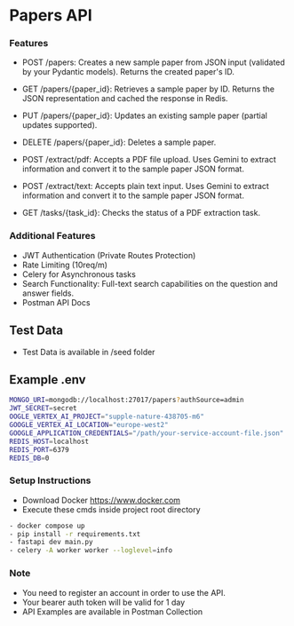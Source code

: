 # Papers API

### Features
- POST /papers: Creates a new sample paper from JSON input (validated by your Pydantic
models). Returns the created paper's ID.
- GET /papers/{paper_id}: Retrieves a sample paper by ID. Returns the JSON representation and cached the response in Redis.
- PUT /papers/{paper_id}: Updates an existing sample paper (partial updates supported).
- DELETE /papers/{paper_id}: Deletes a sample paper.

- POST /extract/pdf: Accepts a PDF file upload. Uses Gemini to extract information and convert it
to the sample paper JSON format.

- POST /extract/text: Accepts plain text input. Uses Gemini to extract information and convert it to
the sample paper JSON format.

- GET /tasks/{task_id}: Checks the status of a PDF extraction task.

### Additional Features
- JWT Authentication (Private Routes Protection)
- Rate Limiting (10req/m)
- Celery for Asynchronous tasks
- Search Functionality: Full-text search capabilities on the question and answer fields.
- Postman API Docs

## Test Data
- Test Data is available in /seed folder

## Example .env
```bash
MONGO_URI=mongodb://localhost:27017/papers?authSource=admin
JWT_SECRET=secret
OOGLE_VERTEX_AI_PROJECT="supple-nature-438705-m6"
GOOGLE_VERTEX_AI_LOCATION="europe-west2"
GOOGLE_APPLICATION_CREDENTIALS="/path/your-service-account-file.json"
REDIS_HOST=localhost
REDIS_PORT=6379
REDIS_DB=0
```

### Setup Instructions
- Download Docker https://www.docker.com
- Execute these cmds inside project root directory

```bash
- docker compose up
- pip install -r requirements.txt
- fastapi dev main.py
- celery -A worker worker --loglevel=info
```

### Note
- You need to register an account in order to use the API.
- Your bearer auth token will be valid for 1 day
- API Examples are available in Postman Collection